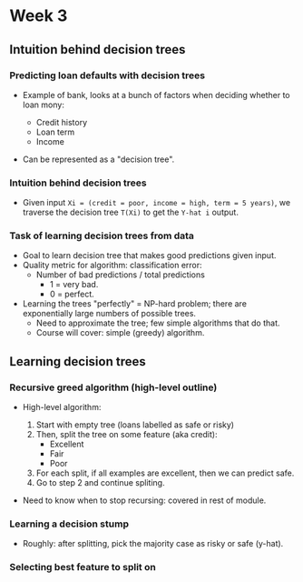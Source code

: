 # Week 3

## Intuition behind decision trees

### Predicting loan defaults with decision trees

* Example of bank, looks at a bunch of factors when deciding whether to loan mony:
  * Credit history
  * Loan term
  * Income

* Can be represented as a "decision tree".

### Intuition behind decision trees

* Given input ``Xi = (credit = poor, income = high, term = 5 years)``, we traverse the decision tree ``T(Xi)`` to get the ``Y-hat i`` output.

### Task of learning decision trees from data

* Goal to learn decision tree that makes good predictions given input.
* Quality metric for algorithm: classification error:
  * Number of bad predictions / total predictions
    * 1 = very bad.
    * 0 = perfect.
* Learning the trees "perfectly" = NP-hard problem; there are exponentially large numbers of possible trees.
  * Need to approximate the tree; few simple algorithms that do that.
  * Course will cover: simple (greedy) algorithm.

## Learning decision trees

### Recursive greed algorithm (high-level outline)

* High-level algorithm:

  1. Start with empty tree (loans labelled as safe or risky)
  2. Then, split the tree on some feature (aka credit):
      * Excellent
      * Fair
      * Poor
    3. For each split, if all examples are excellent, then we can predict safe.
    4. Go to step 2 and continue spliting.

* Need to know when to stop recursing: covered in rest of module.

### Learning a decision stump

* Roughly: after splitting, pick the majority case as risky or safe (y-hat).

### Selecting best feature to split on
